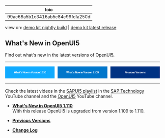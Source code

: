<!-- loio99ac68a5b1c3416ab5c84c99fefa250d -->

| loio |
| -----|
| 99ac68a5b1c3416ab5c84c99fefa250d |

<div id="loio">

view on: [demo kit nightly build](https://sdk.openui5.org/nightly/#/topic/99ac68a5b1c3416ab5c84c99fefa250d) | [demo kit latest release](https://sdk.openui5.org/topic/99ac68a5b1c3416ab5c84c99fefa250d)</div>

## What's New in OpenUI5

Find out what's new in the latest versions of OpenUI5.

***

![](images/loio60070cbcd0b54f31abc595ab4f5adc0e_LowRes.png)

***

Check the latest videos in the [SAPUI5 playlist](https://www.youtube.com/playlist?list=PLWV533hWWvDmxJM4itQ9o--7rolKgy-1r) in the [SAP Technology](https://www.youtube.com/channel/UC8cXSTGDhiZK5229zi-KTXA) YouTube channel and the [OpenUI5](https://www.youtube.com/user/openui5videos) YouTube channel.



-   **[What's New in OpenUI5 1.110](What_s_New_in_OpenUI5_1_110_71a855c.md "With
		this release OpenUI5 is upgraded
		from version 1.109 to 1.110.")**  
With this release OpenUI5 is upgraded from version 1.109 to 1.110.
-   **[Previous Versions](Previous_Versions_6660a59.md "")**  

-   **[Change Log](Change_Log_a6a78b7.md "")**  


